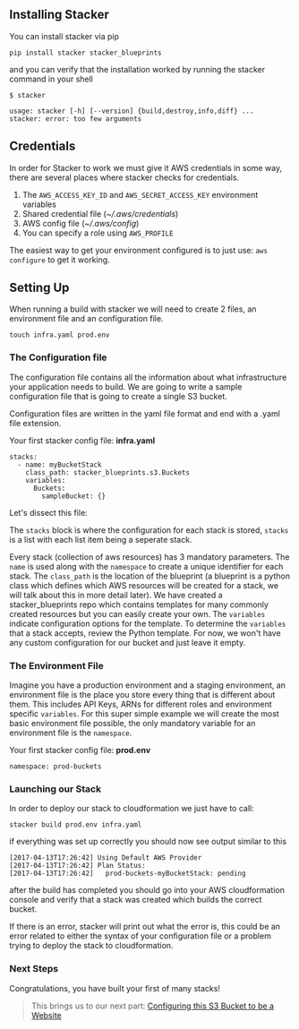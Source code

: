 ## Installing Stacker
You can install stacker via pip

```
pip install stacker stacker_blueprints
```
and you can verify that the installation worked by running the stacker command in your shell

```
$ stacker

usage: stacker [-h] [--version] {build,destroy,info,diff} ...
stacker: error: too few arguments
```

## Credentials

In order for Stacker to work we must give it AWS credentials in some way, there are several places where stacker checks for credentials. 

1. The `AWS_ACCESS_KEY_ID` and `AWS_SECRET_ACCESS_KEY` environment variables
2. Shared credential file (*~/.aws/credentials*)
3. AWS config file (*~/.aws/config*)
4. You can specify a role using `AWS_PROFILE`

The easiest way to get your environment configured is to just use:
`aws configure` to get it working. 

## Setting Up

When running a build with stacker we will need to create 2 files, an environment file and an configuration file.

``` 
touch infra.yaml prod.env
```

### The Configuration file

The configuration file contains all the information about what infrastructure your application needs to build. We are going to write a sample configuration file that is going to create a single S3 bucket. 

Configuration files are written in the yaml file format and end with a .yaml file extension. 

Your first stacker config file: **infra.yaml**

```
stacks:
  - name: myBucketStack
    class_path: stacker_blueprints.s3.Buckets
    variables:
      Buckets:
        sampleBucket: {}
```

Let's dissect this file:

The `stacks` block is where the configuration for each stack is stored, `stacks` is a list with each list item being a seperate stack.

Every stack (collection of aws resources) has 3 mandatory parameters. The `name` is used along with the `namespace` to create a unique identifier for each stack. The `class_path` is the location of the blueprint (a blueprint is a python class which defines which AWS resources will be created for a stack, we will talk about this in more detail later). We have created a stacker_blueprints repo which contains templates for many commonly created resources but you can easily create your own. The `variables` indicate configuration options for the template.  To determine the `variables` that a stack accepts, review the Python template.
For now, we won't have any custom configuration for our bucket and just leave it empty.

### The Environment File

Imagine you have a production environment and a staging environment, an environment file is the place you store every thing that is different about them. This includes API Keys, ARNs for different roles and environment specific `variables`. For this super simple example we will create the most basic environment file possible, the only mandatory variable for an environment file is the `namespace`. 


Your first stacker config file: **prod.env**

```
namespace: prod-buckets
```     

### Launching our Stack

In order to deploy our stack to cloudformation we just have to call:

```
stacker build prod.env infra.yaml
``` 

if everything was set up correctly you should now see output similar to this

```
[2017-04-13T17:26:42] Using Default AWS Provider
[2017-04-13T17:26:42] Plan Status:
[2017-04-13T17:26:42] 	prod-buckets-myBucketStack: pending
```

after the build has completed you should go into your AWS cloudformation console and verify that a stack was created which builds the correct bucket. 

If there is an error, stacker will print out what the error is, this could be an error related to either the syntax of your configuration file or a problem trying to deploy the stack to cloudformation. 


### Next Steps

Congratulations, you have built your first of many stacks! 

>This brings us to our next part: [Configuring this S3 Bucket to be a Website](../part2)




